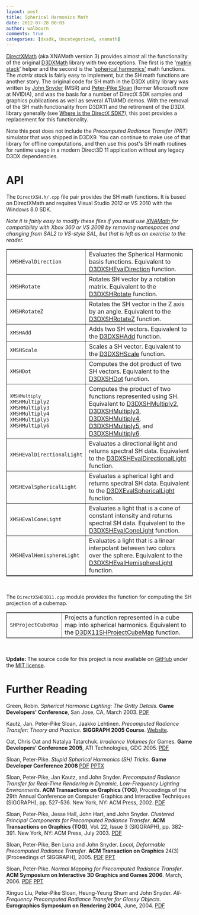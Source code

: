 ```yaml
---
layout: post
title: Spherical Harmonics Math
date: 2012-07-28 00:03
author: walbourn
comments: true
categories: [dxsdk, Uncategorized, xnamath]
---
```

<a href="http://blogs.msdn.com/b/chuckw/archive/2012/03/27/introducing-directxmath.aspx">DirectXMath</a> (aka XNAMath version 3) provides almost all the functionality of the original <a href="http://msdn.microsoft.com/en-us/library/windows/desktop/ff729728.aspx">D3DXMath</a> library with two exceptions. The first is the '<a href="http://msdn.microsoft.com/en-us/library/windows/desktop/bb205311.aspx">matrix stack</a>' helper and the second is the '<a href="http://en.wikipedia.org/wiki/Spherical_harmonics">spherical harmonics'</a> math functions. The <em>matrix stack</em> is fairly easy to implement, but the SH math functions are another story. The original code for SH math in the D3DX utility library was written by <a href="http://research.microsoft.com/en-us/um/people/johnsny/">John Snyder</a> (MSR) and <a href="http://www.ppsloan.org/">Peter-Pike Sloan</a> (former Microsoft now at NVIDIA), and was the basis for a number of DirectX SDK samples and graphics publications as well as several ATI/AMD demos. With the removal of the SH math functionality from D3DX11 and the retirement of the D3DX library generally (see <a href="http://blogs.msdn.com/b/chuckw/archive/2012/03/22/where-is-the-directx-sdk.aspx">Where is the DirectX SDK?</a>), this post provides a replacement for this functionality.

Note this post does not include the <em>Precomputed Radiance Transfer (PRT)</em> simulator that was shipped in D3DX9. You can continue to make use of that library for offline computations, and then use this post's SH math routines for runtime usage in a modern Direct3D 11 application without any legacy D3DX dependencies.
<h1>API</h1>
The <code>DirectXSH.h/.cpp</code> file pair provides the SH math functions. It is based on DirectXMath and requires Visual Studio 2012 or VS 2010 with the Windows 8.0 SDK.

<em>Note it is fairly easy to modify these files if you must use <a href="http://blogs.msdn.com/b/chuckw/archive/2012/06/22/xna-math-version-2-05-smoothing-the-transition-to-directxmath.aspx">XNAMath</a> for compatibility with Xbox 360 or VS 2008 by removing namespaces and changing from SAL2 to VS-style SAL, but that is left as an exercise to the reader.</em>
<table border="1">
<tbody>
<tr>
<td><code>XMSHEvalDirection</code></td>
<td>Evaluates the Spherical Harmonic basis functions. Equivalent to <a href="http://msdn.microsoft.com/en-us/library/windows/desktop/bb205448.aspx">D3DXSHEvalDirection</a> function.</td>
</tr>
<tr>
<td><code>XMSHRotate</code></td>
<td>Rotates SH vector by a rotation matrix. Equivalent to the <a href="http://msdn.microsoft.com/en-us/library/windows/desktop/bb204992.aspx">D3DXSHRotate</a> function.</td>
</tr>
<tr>
<td><code>XMSHRotateZ</code></td>
<td>Rotates the SH vector in the Z axis by an angle. Equivalent to the <a href="http://msdn.microsoft.com/en-us/library/windows/desktop/bb205461.aspx">D3DXSHRotateZ</a> function.</td>
</tr>
<tr>
<td><code>XMSHAdd</code></td>
<td>Adds two SH vectors. Equivalent to the <a href="http://msdn.microsoft.com/en-us/library/windows/desktop/bb205438.aspx">D3DXSHAdd</a> function.</td>
</tr>
<tr>
<td><code>XMSHScale</code></td>
<td>Scales a SH vector. Equivalent to the <a href="http://msdn.microsoft.com/en-us/library/windows/desktop/bb204994.aspx">D3DXSHScale</a> function.</td>
</tr>
<tr>
<td><code>XMSHDot</code></td>
<td>Computes the dot product of two SH vectors. Equivalent to the <a href="http://msdn.microsoft.com/en-us/library/windows/desktop/bb205446.aspx">D3DXSHDot</a> function.</td>
</tr>
<tr>
<td><code><code>XMSHMultiply
</code></code><code>XMSHMultiply2
XMSHMultiply3
XMSHMultiply4
XMSHMultiply5
XMSHMultiply6</code></td>
<td>Computes the product of two functions represented using SH. Equivalent to <a href="http://msdn.microsoft.com/en-us/library/windows/desktop/bb205454.aspx">D3DXSHMultiply2</a>, <a href="http://msdn.microsoft.com/en-us/library/windows/desktop/bb232906.aspx">D3DXSHMultiply3</a>, <a href="http://msdn.microsoft.com/en-us/library/windows/desktop/bb232907.aspx">D3DXSHMultiply4</a>, <a href="http://msdn.microsoft.com/en-us/library/windows/desktop/bb232908.aspx">D3DXSHMultiply5</a>, and <a href="http://msdn.microsoft.com/en-us/library/windows/desktop/bb232909.aspx">D3DXSHMultiply6</a>.</td>
</tr>
<tr>
<td><code>XMSHEvalDirectionalLight</code></td>
<td>Evaluates a directional light and returns spectral SH data. Equivalent to the <a href="http://msdn.microsoft.com/en-us/library/windows/desktop/bb204988.aspx">D3DXSHEvalDirectionalLight</a> function.</td>
</tr>
<tr>
<td><code>XMSHEvalSphericalLight</code></td>
<td>Evaluates a spherical light and returns spectral SH data. Equivalent to the <a href="http://msdn.microsoft.com/en-us/library/windows/desktop/bb205451.aspx">D3DXEvalSphericalLight</a> function.</td>
</tr>
<tr>
<td><code>XMSHEvalConeLight</code></td>
<td>Evaluates a light that is a cone of constant intensity and returns spectral SH data. Equivalent to the <a href="http://msdn.microsoft.com/en-us/library/windows/desktop/bb204986.aspx">D3DXSHEvalConeLight</a> function.</td>
</tr>
<tr>
<td><code>XMSHEvalHemisphereLight</code></td>
<td>Evaluates a light that is a linear interpolant between two colors over the sphere. Equivalent to the <a href="http://msdn.microsoft.com/en-us/library/windows/desktop/bb204989.aspx">D3DXSHEvalHemisphereLight</a> function.</td>
</tr>
</tbody>
</table>
&nbsp;

The <code>DirectXSHD3D11.cpp</code> module provides the function for computing the SH projection of a cubemap.
<table border="1">
<tbody>
<tr>
<td><code>SHProjectCubeMap</code></td>
<td>Projects a function represented in a cube map into spherical harmonics. Equivalent to the <a href="http://msdn.microsoft.com/en-us/library/windows/desktop/ff476300.aspx">D3DX11SHProjectCubeMap</a> function.</td>
</tr>
</tbody>
</table>
&nbsp;

<strong>Update: </strong>The source code for this project is now available on <a href="https://github.com/Microsoft/DirectXMath">GitHub</a> under the <a href="http://opensource.org/licenses/MIT">MIT license</a>.
<h1>Further Reading</h1>
Green, Robin. <em>Spherical Harmonic Lighting: The Gritty Details</em>. <strong>Game Developers' Conference</strong>, San Jose, CA, March 2003. <a href="http://www.cs.columbia.edu/~cs4162/slides/spherical-harmonic-lighting.pdf">PDF</a>

<span class="reference-text"><span class="citation web">Kautz, Jan. Peter-Pike Sloan, Jaakko Lehtinen. <em>Precomputed Radiance Transfer: Theory and Practice</em>. <strong>SIGGRAPH 2005 Course</strong>. <a href="http://www0.cs.ucl.ac.uk/staff/j.kautz/PRTCourse/">Website</a>.</span></span>

Oat, Chris Oat and Natalya Tatarchuk. <em>Irradiance Volumes for </em>Games. <strong>Game Developers' Conference 2005</strong>, ATI Technologies, GDC 2005. <a href="http://developer.amd.com/media/gpu_assets/Tatarchuk_Irradiance_Volumes.pdf">PDF</a>

Sloan, Peter-Pike.<em> Stupid Spherical Harmonics (SH) Tricks. </em><strong>Game Developer Conference 2008 </strong><a href="http://www.ppsloan.org/publications/StupidSH36.pdf">PDF</a> <a href="http://www.ppsloan.org/publications/GDC08SH_web.pptx">PPTX</a>

Sloan, Peter-Pike, Jan Kautz, and John Snyder. <em>Precomputed Radiance Transfer for Real-Time Rendering in Dynamic, Low-Frequency Lighting Environments</em>. <strong>ACM Transactions on Graphics (TOG)</strong>, Proceedings of the 29th Annual Conference on Computer Graphics and Interactive Techniques (SIGGRAPH), pp. 527-536. New York, NY: ACM Press, 2002. <a href="http://www.ppsloan.org/publications/shillum_final23.pdf">PDF</a>

Sloan, Peter-Pike, Jesse Hall, John Hart, and John Snyder. <em>Clustered Principal Components for Precomputed Radiance Transfer</em>. <strong>ACM Transactions on Graphics (TOG)</strong>, Vol. 22, Issue 3 (SIGGRAPH), pp. 382-391. New York, NY: ACM Press, July 2003. <a href="http://www.ppsloan.org/publications/rtpca_final27.pdf">PDF</a>

Sloan, Peter-Pike, Ben Luna and John Snyder. <em>Local, Deformable Precomputed Radiance Transfer</em>. <strong>ACM Transaction on Graphics</strong> 24(3) [Proceedings of SIGGRAPH], 2005. <a href="http://www.ppsloan.org/publications/ldprt_final05.pdf">PDF</a> <a href="http://www.ppsloan.org/publications/LDPRT_28.ppt">PPT</a>

Sloan, Peter-Pike.<em> Normal Mapping for Precomputed Radiance Transfer</em>. <strong>ACM Symposium on Interactive 3D Graphics and Games 2006</strong>. March, 2006. <a href="http://www.ppsloan.org/publications/NMPRT.pdf">PDF</a> <a href="http://www.ppsloan.org/publications/I3D06_final.ppt">PPT</a>

Xinguo Liu, Peter-Pike Sloan, Heung-Yeung Shum and John Snyder. <em>All-Frequency Precomputed Radiance Transfer for Glossy Objects</em>. <strong>Eurographics Symposium on Rendering 2004</strong>, June, 2004. <a href="http://www.ppsloan.org/publications/allfreqegsr_final_electronicNEW.pdf">PDF</a>
